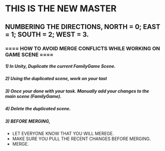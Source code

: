 # THIS IS THE NEW MASTER

## NUMBERING THE DIRECTIONS, NORTH = 0; EAST = 1; SOUTH = 2; WEST = 3.

### ==== HOW TO AVOID MERGE CONFLICTS WHILE WORKING ON GAME SCENE ====

##### 1) In Unity, Duplicate the current FamilyGame Scene.
##### 2) Using the duplicated scene, work on your tast
##### 3) Once your done with your task. Manually add your changes to the main scene (FamilyGame).
##### 4) Delete the duplicated scene.
##### 3) BEFORE MERGING,
  - LET EVERYONE KNOW THAT YOU WILL MEREGE.
  - MAKE SURE YOU PULL THE RECENT CHANGES BEFORE MERGING.
  - MERGE.
